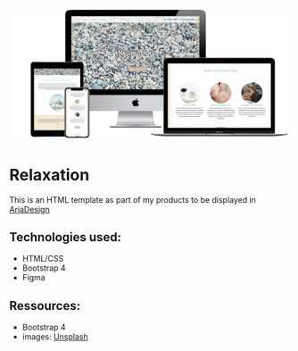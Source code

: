 ![Relaxation-HTML-template](./images/relaxation.png)

# Relaxation

This is an HTML template as part of my products to be displayed in [AriaDesign](https://github.com/Aria-vero-s/ariadesign)

## Technologies used:
- HTML/CSS
- Bootstrap 4
- Figma

## Ressources:
- Bootstrap 4
- images: [Unsplash](https://unsplash.com/fr/photos/W7AyAs7azHc)